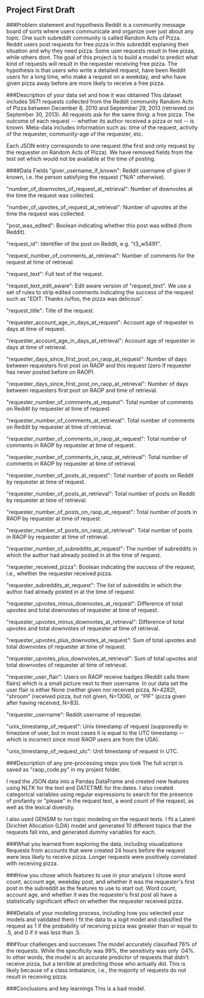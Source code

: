 ## Project First Draft

###Problem statement and hypothesis
Reddit is a community message board of sorts where users communicate and organize over just about any topic.  One such subreddit community is called Random Acts of Pizza.  Reddit users post requests for free pizza in this subreddit explaning their situation and why they need pizza.  Some user requests result in free pizaa, while others dont. The goal of this project is to build a model to predict what kind of requests will result in the requester receiving free pizza.  The hypothesis is that users who write a detailed request, have been Reddit users for a long time, who make a request on a weekday, and who have given pizza away before are more likely to receive a free pizza.

###Description of your data set and how it was obtained
This dataset includes 5671 requests collected from the Reddit community Random Acts of Pizza between December 8, 2010 and September 29, 2013 (retrieved on September 30, 2013). All requests ask for the same thing: a free pizza. The outcome of each request -- whether its author received a pizza or not -- is known. Meta-data includes information such as: time of the request, activity of the requester, community-age of the requester, etc.

Each JSON entry corresponds to one request (the first and only request by the requester on Random Acts of Pizza). We have removed fields from the test set which would not be available at the time of posting.

####Data Fields
"giver_username_if_known": Reddit username of giver if known, i.e. the person satisfying the request ("N/A" otherwise).

"number_of_downvotes_of_request_at_retrieval": Number of downvotes at the time the request was collected.

"number_of_upvotes_of_request_at_retrieval": Number of upvotes at the time the request was collected.

"post_was_edited": Boolean indicating whether this post was edited (from Reddit).

"request_id": Identifier of the post on Reddit, e.g. "t3_w5491".

"request_number_of_comments_at_retrieval": Number of comments for the request at time of retrieval.

"request_text": Full text of the request.

"request_text_edit_aware": Edit aware version of "request_text". We use a set of rules to strip edited comments indicating the success of the request such as "EDIT: Thanks /u/foo, the pizza was delicous".

"request_title": Title of the request.

"requester_account_age_in_days_at_request": Account age of requester in days at time of request.

"requester_account_age_in_days_at_retrieval": Account age of requester in days at time of retrieval.

"requester_days_since_first_post_on_raop_at_request": Number of days between requesters first post on RAOP and this request (zero if requester has never posted before on RAOP).

"requester_days_since_first_post_on_raop_at_retrieval": Number of days between requesters first post on RAOP and time of retrieval.

"requester_number_of_comments_at_request": Total number of comments on Reddit by requester at time of request.

"requester_number_of_comments_at_retrieval": Total number of comments on Reddit by requester at time of retrieval.

"requester_number_of_comments_in_raop_at_request": Total number of comments in RAOP by requester at time of request.

"requester_number_of_comments_in_raop_at_retrieval": Total number of comments in RAOP by requester at time of retrieval.

"requester_number_of_posts_at_request": Total number of posts on Reddit by requester at time of request.

"requester_number_of_posts_at_retrieval": Total number of posts on Reddit by requester at time of retrieval.

"requester_number_of_posts_on_raop_at_request": Total number of posts in RAOP by requester at time of request.

"requester_number_of_posts_on_raop_at_retrieval": Total number of posts in RAOP by requester at time of retrieval.

"requester_number_of_subreddits_at_request": The number of subreddits in which the author had already posted in at the time of request.

"requester_received_pizza": Boolean indicating the success of the request, i.e., whether the requester received pizza.

"requester_subreddits_at_request": The list of subreddits in which the author had already posted in at the time of request.

"requester_upvotes_minus_downvotes_at_request": Difference of total upvotes and total downvotes of requester at time of request.

"requester_upvotes_minus_downvotes_at_retrieval": Difference of total upvotes and total downvotes of requester at time of retrieval.

"requester_upvotes_plus_downvotes_at_request": Sum of total upvotes and total downvotes of requester at time of request.

"requester_upvotes_plus_downvotes_at_retrieval": Sum of total upvotes and total downvotes of requester at time of retrieval.

"requester_user_flair": Users on RAOP receive badges (Reddit calls them flairs) which is a small picture next to their username. In our data set the user flair is either None (neither given nor received pizza, N=4282), "shroom" (received pizza, but not given, N=1306), or "PIF" (pizza given after having received, N=83).

"requester_username": Reddit username of requester.

"unix_timestamp_of_request": Unix timestamp of request (supposedly in timezone of user, but in most cases it is equal to the UTC timestamp -- which is incorrect since most RAOP users are from the USA).

"unix_timestamp_of_request_utc": Unit timestamp of request in UTC.

###Description of any pre-processing steps you took
The full script is saved as "raop_code.py" in my project folder.

I read the JSON data into a Pandas DataFrame and created new features using NLTK for the text and DATETIME for the dates.  I also created categorical variables using regular expressions to search for the presence of profanity or "please" in the request text, a word count of the request, as well as the lexical diversity.

I also used GENSIM to run topic modeling on the request texts.  I fit a Latent Dirichlet Allocation (LDA) model and generated 10 different topics that the requests fall into, and generated dummy variables for each. 

###What you learned from exploring the data, including visualizations
Requests from accounts that were created 24 hours before the request were less likely to receive pizza.  Longer requests were positively correlated with receiving pizza.

###How you chose which features to use in your analysis
I chose word count, account age, weekday post, and whether it was the requester's first post in the subreddit as the features to use to start out.  Word count, account age, and whether it was the requester's first post all have a statistically significant effect on whether the requester received pizza.

###Details of your modeling process, including how you selected your models and validated them
I fit the data to a logit model and classified the request as 1 if the probability of receiving pizza was greater than or equal to .5, and 0 if it was less than .5.  

###Your challenges and successes
The model accurately classified 76% of the requests.  While the specificity was 99%, the sensitivity was only .04%.  In other words, the model is an accurate predictor of requests that didn't receive pizza, but a terrible at predicting those who actually did.  This is likely because of a class imbalance, i.e., the majority of requests do not result in receiving pizza.

###Conclusions and key learnings
This is a bad model.
